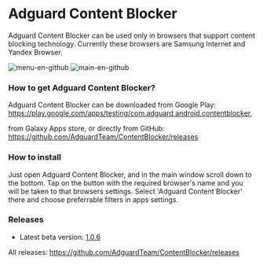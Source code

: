 # Adguard Content Blocker

Adguard Content Blocker can be used only in browsers that support content blocking technology. Currently these browsers are Samsung Internet and Yandex Browser.

![menu-en-github](https://cloud.githubusercontent.com/assets/8577533/15713067/884ceb9e-281d-11e6-8669-29c71b0a79f1.png)
![main-en-github](https://cloud.githubusercontent.com/assets/8577533/15713101/a31720d4-281d-11e6-9a4e-de1f75220e19.png)

### How to get Adguard Content Blocker?  
Adguard Content Blocker can be downloaded from Google Play:
https://play.google.com/apps/testing/com.adguard.android.contentblocker,

from Galaxy Apps store, or directly from GitHub: 
https://github.com/AdguardTeam/ContentBlocker/releases

### How to install

Just open Adguard Content Blocker, and in the main window scroll down to the bottom. Tap on the button with the required browser's name and you will be taken to that browsers settings.
Select 'Adguard Content Blocker' there and choose preferrable filters in apps settings.

### Releases

* Latest beta version: [1.0.6](https://github.com/AdguardTeam/ContentBlocker/releases/tag/v1.0.6)

All releases: 
https://github.com/AdguardTeam/ContentBlocker/releases
